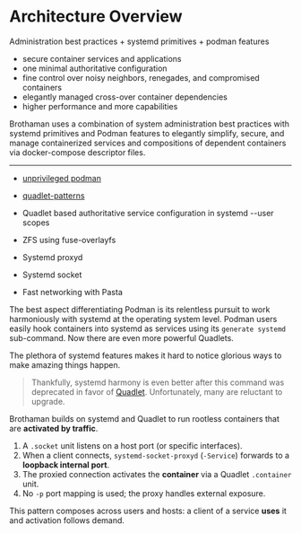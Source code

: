 # Architecture Overview

Administration best practices + systemd primitives + podman features

* secure container services and applications
* one minimal authoritative configuration
* fine control over noisy neighbors, renegades, and compromised containers
* elegantly managed cross-over container dependencies
* higher performance and more capabilities

Brothaman uses a combination of system administration best practices with systemd primitives and Podman features to elegantly simplify, secure, and manage containerized services and compositions of dependent containers via docker-compose descriptor files.

---

* [unprivileged podman](./unprivileged-podman.md)
* [quadlet-patterns](./quadlet-patterns.md)

* Quadlet based authoritative service configuration in systemd --user scopes
* ZFS using fuse-overlayfs
* Systemd proxyd
* Systemd socket
* Fast networking with Pasta

The best aspect differentiating Podman is its relentless pursuit to work harmoniously with systemd at the operating system level. Podman users easily hook containers into systemd as services using its `generate systemd` sub-command. Now there are even more powerful Quadlets.

The plethora of systemd features makes it hard to notice glorious ways to make amazing things happen.

>Thankfully, systemd harmony is even better after this command was deprecated in favor of [Quadlet](https://docs.podman.io/en/latest/markdown/podman-quadlet.1.html). Unfortunately, many are reluctant to upgrade.

Brothaman builds on systemd and Quadlet to run rootless containers that are **activated by traffic**.

1. A `.socket` unit listens on a host port (or specific interfaces).
2. When a client connects, `systemd-socket-proxyd` (`-Service`) forwards to a **loopback internal port**.
3. The proxied connection activates the **container** via a Quadlet `.container` unit.
4. No `-p` port mapping is used; the proxy handles external exposure.

This pattern composes across users and hosts: a client of a service **uses** it and activation follows demand.
